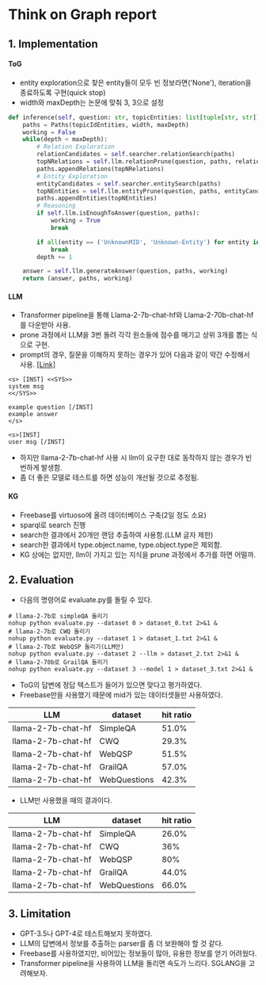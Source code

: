 # Think on Graph report

## 1. Implementation

#### ToG
- entity exploration으로 찾은 entity들이 모두 빈 정보라면('None'), iteration을 종료하도록 구현(quick stop)
- width와 maxDepth는 논문에 맞춰 3, 3으로 설정
```python
def inference(self, question: str, topicEntities: list[tuple[str, str]], maxDepth=3, width=3) -> tuple[str, Paths, bool]:
    paths = Paths(topicIdEntities, width, maxDepth)
    working = False
    while(depth < maxDepth):
        # Relation Exploration
        relationCandidates = self.searcher.relationSearch(paths)
        topNRelations = self.llm.relationPrune(question, paths, relationCandidates)
        paths.appendRelations(topNRelations)
        # Entity Exploration
        entityCandidates = self.searcher.entitySearch(paths)
        topNEntities = self.llm.entityPrune(question, paths, entityCandidates)
        paths.appendEntities(topNEntities)
        # Reasoning
        if self.llm.isEnoughToAnswer(question, paths):
            working = True
            break

        if all(entity == ('UnknownMID', 'Unknown-Entity') for entity in paths.getEntities()):
            break
        depth += 1

    answer = self.llm.generateAnswer(question, paths, working)
    return (answer, paths, working)
```

#### LLM

- Transformer pipeline을 통해 Llama-2-7b-chat-hf와 Llama-2-70b-chat-hf를 다운받아 사용.
- prone 과정에서 LLM을 3번 돌려 각각 원소들에 점수를 매기고 상위 3개를 뽑는 식으로 구현.
- prompt의 경우, 질문을 이해하지 못하는 경우가 있어 다음과 같이 약간 수정해서 사용.
[[Link]](https://medium.com/@eboraks/llama-2-prompt-engineering-extracting-information-from-articles-examples-45158ff9bd23
)
```
<s> [INST] <<SYS>> 
system msg 
<</SYS>> 

example question [/INST]
example answer
</s> 

<s>[INST] 
user msg [/INST]
```
- 하지만 llama-2-7b-chat-hf 사용 시 llm이 요구한 대로 동작하지 않는 경우가 빈번하게 발생함. 
- 좀 더 좋은 모델로 테스트를 하면 성능이 개선될 것으로 추정됨.

#### KG

- Freebase를 virtuoso에 올려 데이터베이스 구축(2일 정도 소요)
- sparql로 search 진행
- search한 결과에서 20개만 랜덤 추출하여 사용함.(LLM 글자 제한)
- search한 결과에서 type.object.name, type.object.type은 제외함.
- KG 상에는 없지만, llm이 가지고 있는 지식을 prune 과정에서 추가를 하면 어떨까.


## 2. Evaluation

- 다음의 명령어로 evaluate.py를 돌릴 수 있다.
```shell
# llama-2-7b로 simpleQA 돌리기 
nohup python evaluate.py --dataset 0 > dataset_0.txt 2>&1 &
# llama-2-7b로 CWQ 돌리기 
nohup python evaluate.py --dataset 1 > dataset_1.txt 2>&1 &
# llama-2-7b로 WebQSP 돌리기(LLM만)
nohup python evaluate.py --dataset 2 --llm > dataset_2.txt 2>&1 &
# llama-2-70b로 GrailQA 돌리기 
nohup python evaluate.py --dataset 3 --model 1 > dataset_3.txt 2>&1 &
```

- ToG의 답변에 정답 텍스트가 들어가 있으면 맞다고 평가하였다.
- Freebase만을 사용했기 때문에 mid가 있는 데이터셋들만 사용하였다. 

| LLM | dataset | hit ratio |
|-----|---------|-----------|
| llama-2-7b-chat-hf | SimpleQA | 51.0% |
| llama-2-7b-chat-hf | CWQ | 29.3% |
| llama-2-7b-chat-hf | WebQSP | 51.5% |
| llama-2-7b-chat-hf | GrailQA | 57.0% |
| llama-2-7b-chat-hf | WebQuestions | 42.3% |

- LLM만 사용했을 때의 결과이다.

| LLM | dataset | hit ratio |
|-----|---------|-----------|
| llama-2-7b-chat-hf | SimpleQA | 26.0% |
| llama-2-7b-chat-hf | CWQ | 36% |
| llama-2-7b-chat-hf | WebQSP | 80% |
| llama-2-7b-chat-hf | GrailQA | 44.0% |
| llama-2-7b-chat-hf | WebQuestions | 66.0% |



## 3. Limitation

- GPT-3.5나 GPT-4로 테스트해보지 못하였다.
- LLM의 답변에서 정보를 추출하는 parser를 좀 더 보완해야 할 것 같다.
- Freebase를 사용하였지만, 비어있는 정보들이 많아, 유용한 정보를 얻기 어려웠다.
- Transformer pipeline을 사용하여 LLM을 돌리면 속도가 느리다. SGLANG을 고려해보자.